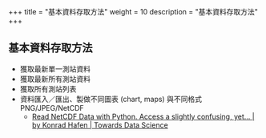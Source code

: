 +++
title = "基本資料存取方法"
weight = 10
description = "基本資料存取方法"
+++


## 基本資料存取方法

- 獲取最新單一測站資料
- 獲取最新所有測站資料
- 獲取所有測站列表
- 資料匯入／匯出、製做不同圖表 (chart, maps) 與不同格式 PNG/JPEG/NetCDF
    - [Read NetCDF Data with Python. Access a slightly confusing, yet… | by Konrad Hafen | Towards Data Science](https://towardsdatascience.com/read-netcdf-data-with-python-901f7ff61648)
